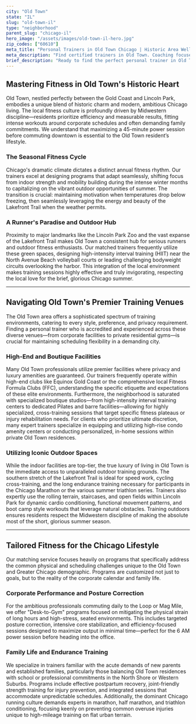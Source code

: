 ```yaml
---
city: "Old Town"
state: "IL"
slug: "old-town-il"
type: "neighborhood"
parent_slug: "chicago-il"
hero_image: "/assets/images/old-town-il-hero.jpg"
zip_codes: ["60610"]
meta_title: "Personal Trainers in Old Town Chicago | Historic Area Wellness"
meta_description: "Find certified trainers in Old Town. Coaching focused on historic property amenities and training near Wells Street corridor."
brief_description: "Ready to find the perfect personal trainer in Old Town, Chicago? We specialize in matching ambitious professionals and busy families with certified fitness experts who understand the demanding pace of city life. Whether you need morning accountability before the Loop commute or customized postpartum routines near Lincoln Park, our service ensures a seamless fit. Stop searching and start achieving your fitness goals today with a vetted Old Town trainer tailored to your schedule and unique Midwestern discipline."
---
```

## Mastering Fitness in Old Town's Historic Heart

Old Town, nestled perfectly between the Gold Coast and Lincoln Park, embodies a unique blend of historic charm and modern, ambitious Chicago living. The local fitness culture is profoundly driven by Midwestern discipline—residents prioritize efficiency and measurable results, fitting intense workouts around corporate schedules and often demanding family commitments. We understand that maximizing a 45-minute power session before commuting downtown is essential to the Old Town resident’s lifestyle.

### The Seasonal Fitness Cycle

Chicago's dramatic climate dictates a distinct annual fitness rhythm. Our trainers excel at designing programs that adapt seamlessly, shifting focus from indoor strength and mobility building during the intense winter months to capitalizing on the vibrant outdoor opportunities of summer. The transition is crucial: maintaining motivation when temperatures drop below freezing, then seamlessly leveraging the energy and beauty of the Lakefront Trail when the weather permits.

### A Runner's Paradise and Outdoor Hub

Proximity to major landmarks like the Lincoln Park Zoo and the vast expanse of the Lakefront Trail makes Old Town a consistent hub for serious runners and outdoor fitness enthusiasts. Our matched trainers frequently utilize these green spaces, designing high-intensity interval training (HIIT) near the North Avenue Beach volleyball courts or leading challenging bodyweight circuits overlooking the harbor. This integration of the local environment makes training sessions highly effective and truly invigorating, respecting the local love for the brief, glorious Chicago summer.

---

## Navigating Old Town's Premier Training Venues

The Old Town area offers a sophisticated spectrum of training environments, catering to every style, preference, and privacy requirement. Finding a personal trainer who is accredited and experienced across these diverse venues—from corporate facilities to private residential gyms—is crucial for maintaining scheduling flexibility in a demanding city.

### High-End and Boutique Facilities

Many Old Town professionals utilize premier facilities where privacy and luxury amenities are guaranteed. Our trainers frequently operate within high-end clubs like Equinox Gold Coast or the comprehensive local Fitness Formula Clubs (FFC), understanding the specific etiquette and expectations of these elite environments. Furthermore, the neighborhood is saturated with specialized boutique studios—from high-intensity interval training centers to dedicated Pilates and barre facilities—allowing for highly specialized, cross-training sessions that target specific fitness plateaus or injury rehabilitation needs. For clients who prioritize ultimate discretion, many expert trainers specialize in equipping and utilizing high-rise condo amenity centers or conducting personalized, in-home sessions within private Old Town residences.

### Utilizing Iconic Outdoor Spaces

While the indoor facilities are top-tier, the true luxury of living in Old Town is the immediate access to unparalleled outdoor training grounds. The southern stretch of the Lakefront Trail is ideal for speed work, cycling cross-training, and the long endurance training necessary for participants in the Chicago Marathon or the various summer triathlon series. Trainers also expertly use the rolling terrain, staircases, and open fields within Lincoln Park for dynamic cardio conditioning, functional movement patterns, and boot camp style workouts that leverage natural obstacles. Training outdoors ensures residents respect the Midwestern discipline of making the absolute most of the short, glorious summer season.

---

## Tailored Fitness for the Chicago Lifestyle

Our matching service focuses heavily on programs that specifically address the common physical and scheduling challenges unique to the Old Town and Greater Chicago demographic. Programs are customized not just to goals, but to the reality of the corporate calendar and family life.

### Corporate Performance and Posture Correction

For the ambitious professionals commuting daily to the Loop or Mag Mile, we offer "Desk-to-Gym" programs focused on mitigating the physical strain of long hours and high-stress, seated environments. This includes targeted posture correction, intensive core stabilization, and efficiency-focused sessions designed to maximize output in minimal time—perfect for the 6 AM power session before heading into the office.

### Family Life and Endurance Training

We specialize in trainers familiar with the acute demands of new parents and established families, particularly those balancing Old Town residences with school or professional commitments in the North Shore or Western Suburbs. Programs include effective postpartum recovery, joint-friendly strength training for injury prevention, and integrated sessions that accommodate unpredictable schedules. Additionally, the dominant Chicago running culture demands experts in marathon, half marathon, and triathlon conditioning, focusing keenly on preventing common overuse injuries unique to high-mileage training on flat urban terrain.